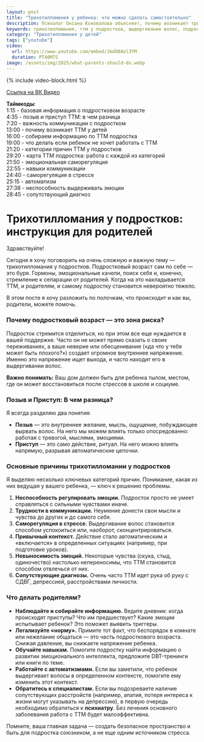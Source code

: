 ```yaml
---
layout: post
title: "Трихотилломания у ребенка: что можно сделать самостоятельно"
description: Психолог Оксана Коновалова объясняет, почему возникает трихотилломания у подростков и как родители могут помочь. Разбираем причины, от сепарации до СДВГ.
keywords: трихотилломания, ттм у подростков, выдергивание волос, подростковый возраст, сепарация, роль родителей, психология подростка, СДВГ, депрессия, Оксана Коновалова
category: "Трихотилломания у детей"
tags: ["youtube"]
video:
  url: https://www.youtube.com/embed/JmdO8Aol3YM
  duration: PT40M7S
image: /assets/img/2025/what-parents-should-do.webp
---
```


{% include video-block.html %}

<a href="https://vkvideo.ru/video-211245681_456239055" rel="nofollow" target="_blank">Ссылка на ВК Видео</a>

**Таймкоды**:   
1:15 - базовая информация о подростковом возрасте  
4:35 - позыв и приступ ТТМ: в чем разница  
7:20 - важность коммуникации с подростком  
13:00 - почему возникает ТТМ у детей  
16:00 - собираем информацию по ТТМ подростка  
19:00 - что делать если ребенок не хочет работать с ТТМ  
21:20 - категории причин ТТМ у подростков  
29:20 - карта ТТМ подростка: работа с каждой из категорий  
21:50 - эмоциональная саморегуляция  
22:55 - навыки коммуникации  
24:40 - саморегуляция в стрессе  
25:15 - автоматизм  
27:38 - неспособность выдерживать эмоции  
28:45 - сопутствующий диагноз  


# Трихотилломания у подростков: инструкция для родителей

Здравствуйте!

Сегодня я хочу поговорить на очень сложную и важную тему — трихотилломания у подростков. Подростковый возраст сам по себе — это буря. Гормоны, эмоциональные качели, поиск себя и, конечно, стремление к сепарации от родителей. Когда на это накладывается ТТМ, и родителям, и самому подростку становится невероятно тяжело.

В этом посте я хочу разложить по полочкам, что происходит и как вы, родители, можете помочь.

### Почему подростковый возраст — это зона риска?

Подросток стремится отделиться, но при этом все еще нуждается в вашей поддержке. Часто он не может прямо сказать о своих переживаниях, а ваше неверие или обесценивание («да что у тебя может быть плохого?») создает огромное внутреннее напряжение. Именно это напряжение ищет выхода, и часто находит его в выдергивании волос.

**Важно понимать:** Ваш дом должен быть для ребенка тылом, местом, где он может восстановиться после стрессов в школе и социуме.

### Позыв и Приступ: В чем разница?

Я всегда разделяю два понятия:
* **Позыв** — это внутреннее желание, мысль, ощущение, побуждающее вырвать волос. На него мы можем влиять только опосредованно: работая с тревогой, мыслями, эмоциями.
* **Приступ** — это само действие, ритуал. На него можно влиять напрямую, разрывая автоматические цепочки.

### Основные причины трихотилломании у подростков

Я выделяю несколько ключевых категорий причин. Понимание, какая из них ведущая у вашего ребенка, — ключ к решению проблемы.

1.  **Неспособность регулировать эмоции.** Подросток просто не умеет справляться с сильными чувствами иначе.
2.  **Трудности в коммуникации.** Неумение донести свои мысли и чувства до других и до самого себя.
3.  **Саморегуляция в стрессе.** Выдергивание волос становится способом успокоиться или, наоборот, сконцентрироваться.
4.  **Привычный контекст.** Действие стало автоматическим и «включается» в определенных ситуациях (например, при подготовке уроков).
5.  **Невыносимость эмоций.** Некоторые чувства (скука, стыд, одиночество) настолько непереносимы, что ТТМ становится способом отвлечься от них.
6.  **Сопутствующие диагнозы.** Очень часто ТТМ идет рука об руку с СДВГ, депрессией, расстройствами личности.

### Что делать родителям?

* **Наблюдайте и собирайте информацию.** Ведите дневник: когда происходят приступы? Что им предшествует? Какие эмоции испытывает ребенок? Это поможет выявить триггеры.
* **Легализуйте «норму».** Примите тот факт, что беспорядок в комнате или нежелание общаться — это часть подросткового возраста. Снижая давление, вы снижаете напряжение ребенка.
* **Обучайте навыкам.** Помогите подростку найти информацию о развитии эмоционального интеллекта, предложите DBT-тренинги или книги по теме.
* **Работайте с автоматизмами.** Если вы заметили, что ребенок выдергивает волосы в определенном контексте, помогите ему изменить этот контекст.
* **Обратитесь к специалистам.** Если вы подозреваете наличие сопутствующих расстройств (например, апатия, потеря интереса к жизни могут указывать на депрессию), в первую очередь необходимо обратиться к **психиатру**. Без лечения основного заболевания работа с ТТМ будет малоэффективна.

Помните, ваша главная задача — создать безопасное пространство и быть для подростка союзником, а не еще одним источником стресса.

